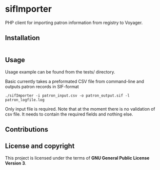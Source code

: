 # sifImporter

PHP client for importing patron information from registry to Voyager. 

## Installation

```
```

## Usage

Usage example can be found from the tests/ directory.

Basic currently takes a preformated CSV file from command-line and outputs patron records in SIF-format

```
./sifImporter -i patron_input.csv -o patron_output.sif -l patron_logfile.log
```
Only input file is required. Note that at the moment there is no validation of csv file. It needs to contain the required fields and nothing else.


## Contributions

## License and copyright

This project is licensed under the terms of **GNU General Public License Version 3**.
